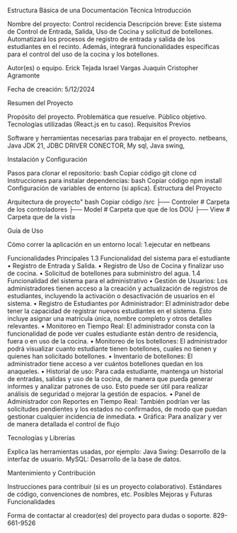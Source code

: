 Estructura Básica de una Documentación Técnica
Introducción

Nombre del proyecto: Control recidencia
Descripción breve:
Este sistema de Control de Entrada, Salida, Uso de Cocina y solicitud de botellones. 
Automatizará los procesos de registro de entrada y salida de los estudiantes en el recinto. Además, integrará funcionalidades específicas para el control del uso de la cocina y los botellones.

Autor(es) o equipo.
Erick Tejada
Israel Vargas
Juaquin
Cristopher Agramonte

Fecha de creación:
5/12/2024


Resumen del Proyecto

Propósito del proyecto.
Problemática que resuelve.
Público objetivo.
Tecnologías utilizadas (React.js en tu caso).
Requisitos Previos

Software y herramientas necesarias para trabajar en el proyecto.
netbeans, Java JDK 21, JDBC DRIVER CONECTOR, My sql, Java swing, 

Instalación y Configuración

Pasos para clonar el repositorio:
bash
Copiar código
git clone <repositorio>
cd <directorio-del-proyecto>
Instrucciones para instalar dependencias:
bash
Copiar código
npm install
Configuración de variables de entorno (si aplica).
Estructura del Proyecto

Arquitectura de proyecto"
bash
Copiar código
/src
├── Controler     # Carpeta de los controladores
├── Model         # Carpeta que que de los DOU 
├── View          # Carpeta que de la vista



Guía de Uso

Cómo correr la aplicación en un entorno local:
1.ejecutar en netbeans


Funcionalidades Principales
1.3	Funcionalidad del sistema para el estudiante
•	Registro de Entrada y Salida.
•	Registro de Uso de Cocina y finalizar uso de cocina.
•	Solicitud de botellones para subministro del agua.
1.4	Funcionalidad del sistema para el administrativo
•	Gestión de Usuarios: Los administradores tienen acceso a la creación y actualización de registros de estudiantes, incluyendo la activación o desactivación de usuarios en el sistema.
•	Registro de Estudiantes por Administrador: El administrador debe tener la capacidad de registrar nuevos estudiantes en el sistema. Esto incluye asignar una matrícula única, nombre completo y otros detalles relevantes.
•	Monitoreo en Tiempo Real: El administrador consta con la funcionalidad de pode ver cuales estudiante están dentro de residencia,  fuera o en uso de la cocina.
•	Monitoreo de los botellones: El administrador podrá visualizar cuanto estudiante tienen botellones, cuales no tienen y quienes han solicitado botellones.
•	Inventario de botellones: El administrador tiene acceso a ver cuántos botellones quedan en los anaqueles.
•	Historial de uso: Para cada estudiante, mantenga un historial de entradas, salidas y uso de la cocina, de manera que pueda generar informes y analizar patrones de uso. Esto puede ser útil para realizar análisis de seguridad o mejorar la gestión de espacios.
•	Panel de Administrador con Reportes en Tiempo Real: También podrían ver las solicitudes pendientes y los estados no confirmados, de modo que puedan gestionar cualquier incidencia de inmediata.
•	Gráfica: Para analizar y ver de manera detallada el control de flujo




Tecnologías y Librerías

Explica las herramientas usadas, por ejemplo:
Java Swing: Desarrollo de la interfaz de usuario.
MySQL: Desarrollo de la base de datos.

Mantenimiento y Contribución

Instrucciones para contribuir (si es un proyecto colaborativo).
Estándares de código, convenciones de nombres, etc.
Posibles Mejoras y Futuras Funcionalidades

Forma de contactar al creador(es) del proyecto para dudas o soporte.
829-661-9526

